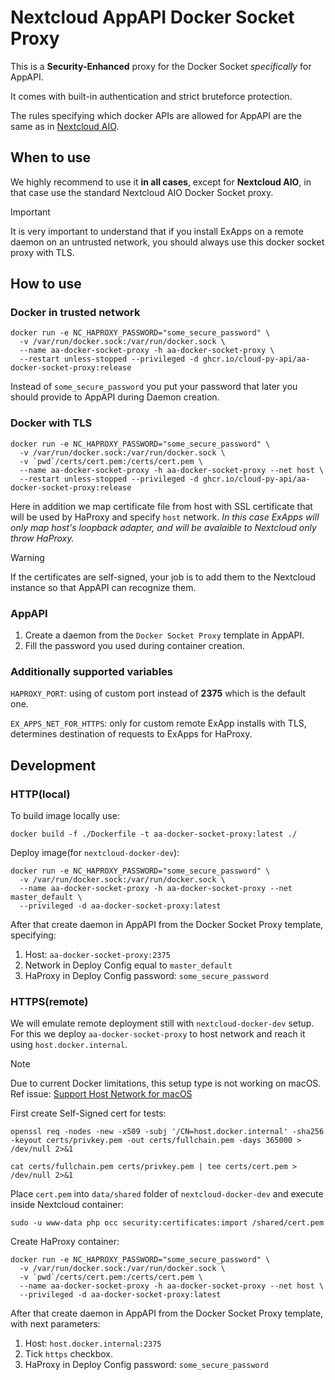 # Nextcloud AppAPI Docker Socket Proxy

This is a **Security-Enhanced** proxy for the Docker Socket *specifically* for AppAPI.

It comes with built-in authentication and strict bruteforce protection.

The rules specifying which docker APIs are allowed for AppAPI are the same as in [Nextcloud AIO](https://github.com/nextcloud/all-in-one/tree/main/Containers/docker-socket-proxy).

## When to use

We highly recommend to use it **in all cases**, except for **Nextcloud AIO**, in that case use the standard Nextcloud AIO Docker Socket proxy.

> [!IMPORTANT]
> It is very important to understand that if you install ExApps on a remote daemon on an untrusted network,
> you should always use this docker socket proxy with TLS.

## How to use

### Docker in trusted network

```shell
docker run -e NC_HAPROXY_PASSWORD="some_secure_password" \
  -v /var/run/docker.sock:/var/run/docker.sock \
  --name aa-docker-socket-proxy -h aa-docker-socket-proxy \
  --restart unless-stopped --privileged -d ghcr.io/cloud-py-api/aa-docker-socket-proxy:release
```

Instead of `some_secure_password` you put your password that later you should provide to AppAPI during Daemon creation.

### Docker with TLS

```shell
docker run -e NC_HAPROXY_PASSWORD="some_secure_password" \
  -v /var/run/docker.sock:/var/run/docker.sock \
  -v `pwd`/certs/cert.pem:/certs/cert.pem \
  --name aa-docker-socket-proxy -h aa-docker-socket-proxy --net host \
  --restart unless-stopped --privileged -d ghcr.io/cloud-py-api/aa-docker-socket-proxy:release
```

Here in addition we map certificate file from host with SSL certificate that will be used by HaProxy and specify `host` network.
*In this case ExApps will only map host's loopback adapter, and will be avalaible to Nextcloud only throw HaProxy.*

> [!WARNING]
> If the certificates are self-signed, your job is to add them to the Nextcloud instance so that AppAPI can recognize them.

### AppAPI

1. Create a daemon from the `Docker Socket Proxy` template in AppAPI.
2. Fill the password you used during container creation.

### Additionally supported variables

`HAPROXY_PORT`: using of custom port instead of **2375** which is the default one.

`EX_APPS_NET_FOR_HTTPS`: only for custom remote ExApp installs with TLS, determines destination of requests to ExApps for HaProxy.

## Development

### HTTP(local)

To build image locally use:

```shell
docker build -f ./Dockerfile -t aa-docker-socket-proxy:latest ./
```

Deploy image(for `nextcloud-docker-dev`):

```shell
docker run -e NC_HAPROXY_PASSWORD="some_secure_password" \
  -v /var/run/docker.sock:/var/run/docker.sock \
  --name aa-docker-socket-proxy -h aa-docker-socket-proxy --net master_default \
  --privileged -d aa-docker-socket-proxy:latest
```

After that create daemon in AppAPI from the Docker Socket Proxy template, specifying:
1. Host: `aa-docker-socket-proxy:2375`
2. Network in Deploy Config equal to `master_default`
3. HaProxy in Deploy Config password: `some_secure_password`

### HTTPS(remote)

We will emulate remote deployment still with `nextcloud-docker-dev` setup.
For this we deploy `aa-docker-socket-proxy` to host network and reach it using `host.docker.internal`.

> [!NOTE]
> Due to current Docker limitations, this setup type is not working on macOS.
> Ref issue: [Support Host Network for macOS](https://github.com/docker/roadmap/issues/238)

First create Self-Signed cert for tests:

```shell
openssl req -nodes -new -x509 -subj '/CN=host.docker.internal' -sha256 -keyout certs/privkey.pem -out certs/fullchain.pem -days 365000 > /dev/null 2>&1
```

```shell
cat certs/fullchain.pem certs/privkey.pem | tee certs/cert.pem > /dev/null 2>&1
```

Place `cert.pem` into `data/shared` folder of `nextcloud-docker-dev` and execute inside Nextcloud container:

```shell
sudo -u www-data php occ security:certificates:import /shared/cert.pem
```

Create HaProxy container:

```shell
docker run -e NC_HAPROXY_PASSWORD="some_secure_password" \
  -v /var/run/docker.sock:/var/run/docker.sock \
  -v `pwd`/certs/cert.pem:/certs/cert.pem \
  --name aa-docker-socket-proxy -h aa-docker-socket-proxy --net host \
  --privileged -d aa-docker-socket-proxy:latest
```

After that create daemon in AppAPI from the Docker Socket Proxy template, with next parameters:
1. Host: `host.docker.internal:2375`
2. Tick `https` checkbox.
3. HaProxy in Deploy Config password: `some_secure_password`
